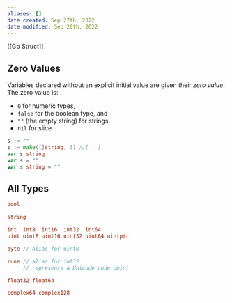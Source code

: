 ```yaml
---
aliases: []
date created: Sep 27th, 2022
date modified: Sep 28th, 2022
---
```

[[Go Struct]]

## Zero Values
Variables declared without an explicit initial value are given their _zero value_.  
The zero value is:
- `0` for numeric types,
- `false` for the boolean type, and
- `""` (the empty string) for strings.
- `nil` for slice

```go
s := "" 
s := make([]string, 3) //[   ]
var s string 
var s = "" 
var s string = ""
```


## All Types

```go
bool

string

int  int8  int16  int32  int64
uint uint8 uint16 uint32 uint64 uintptr

byte // alias for uint8

rune // alias for int32
     // represents a Unicode code point

float32 float64

complex64 complex128
```
